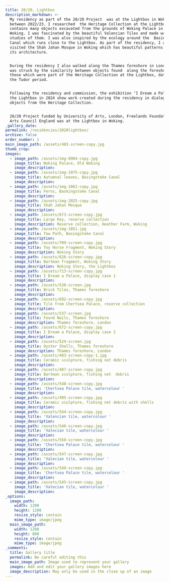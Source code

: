 ```yaml
---
title: 20/20, Lightbox
description_markdown: >-
  My residency as part of the 20/20 Project  was at the Lightbox in Woking
  between 2022/23. I researched  the Heritage Collection at the Lightbox which
  contains many objects excavated from the grounds of Woking Palace in Old
  Woking. I was fascinated by the beautiful Valencian Tiles and made watercolour
  studies of them. I was also inspired by the ecology around the  Basingstoke
  Canal which runs close to the Lightbox. As part of the residency, I also
  visited the Shah Jahan Mosque in Woking which has beautiful patterns within
  its architecture.


  During the residency I also walked along the Thames foreshore in London and
  was struck by the similarity between objects found  along the foreshore and
  those which were part of the Heritage Collection at the Lightbox, dating from
  the Tudor period.


  Following the residency and commission, the exhibition ‘I Dream a Palace’, at
  the Lightbox in 2024 show work created during the residency in dialogue with
  objects from the Heritage Collection.


  20/20 Project funded by University of Arts, London, Freelands Foundation and
  Arts Council England was at the Lightbox in Woking.
_gallery_date:
permalink: /residencies/2020lightbox/
archive: false
order_number: 1
main_image_path: /assets/483-screen-copy.jpg
thumb_crop:
images:
  - image_path: /assets/img-8984-copy.jpg
    image_title: Woking Palace, Old Woking
    image_description:
  - image_path: /assets/img-1975-copy.jpg
    image_title: Autumnal leaves, Basingstoke Canal
    image_description:
  - image_path: /assets/img-1862-copy.jpg
    image_title: Ferns, Baskingstoke Canal
    image_description:
  - image_path: /assets/img-2025-copy.jpg
    image_title: Shah Jahan Mosque
    image_description:
  - image_path: /assets/673-screen-copy.jpg
    image_title: Large Key, reserve collection
    image_description: Reserve collection, Heather Farm, Woking
  - image_path: /assets/img-1851.jpg
    image_title: Tow Path, Basingstoke Canal
    image_description:
  - image_path: /assets/709-screen-copy.jpg
    image_title: Toy Horse Fragment, Woking Story
    image_description: Woking Story
  - image_path: /assets/626-screen-copy.jpg
    image_title: Bartman fragment, Woking Story
    image_description: Woking Story, the Lightbox
  - image_path: /assets/713-screen-copy.jpg
    image_title: I Dream a Palace, display case 1
    image_description:
  - image_path: /assets/536-screen.jpg
    image_title: Brick Tiles, Thames foreshore
    image_description:
  - image_path: /assets/692-screen-copy.jpg
    image_title: Tile from Chertsea Palace, reserve collection
    image_description:
  - image_path: /assets/537-screen.jpg
    image_title: Found Nails, Thames foreshore
    image_description: Thames foreshore, London
  - image_path: /assets/672-screen-copy.jpg
    image_title: I Dream a Palace, display case 2
    image_description:
  - image_path: /assets/524-screen.jpg
    image_title: Oyster Shells, Thames foreshore
    image_description: Thames foreshore, London
  - image_path: /assets/483-screen-copy-1.jpg
    image_title: Ceramic sculpture, fishing net debris
    image_description:
  - image_path: /assets/487-screen-copy.jpg
    image_title: Bartman sculpture, fishing net  debris
    image_description:
  - image_path: /assets/548-screen-copy.jpg
    image_title: 'Chertsea Palace tile, watercolour '
    image_description:
  - image_path: /assets/495-screen-copy.jpg
    image_title: Ceramic sculpture, fishing net debris with shells
    image_description:
  - image_path: /assets/544-screen-copy.jpg
    image_title: 'Valencian tile, watercolour '
    image_description:
  - image_path: /assets/546-screen-copy.jpg
    image_title: 'Valecian tile, watercolour '
    image_description:
  - image_path: /assets/550-screen-copy.jpg
    image_title: 'Chertsea Palace tile, watercolour '
    image_description:
  - image_path: /assets/547-screen-copy.jpg
    image_title: 'Valecian tile, watercolour '
    image_description:
  - image_path: /assets/549-screen-copy.jpg
    image_title: 'Chertsea Palace tile, watercolour '
    image_description:
  - image_path: /assets/545-screen-copy.jpg
    image_title: 'Valecian tile, watercolour '
    image_description:
_options:
  image_path:
    width: 1200
    height: 1200
    resize_style: contain
    mime_type: image/jpeg
  main_image_path:
    width: 1200
    height: 800
    resize_style: contain
    mime_type: image/jpeg
_comments:
  title: Gallery title
  permalink: Be careful editing this
  main_image_path: Image used to represent your gallery
  images: Add and edit your gallery images here
  image_description: May only be used in the close up of an image
---
```

